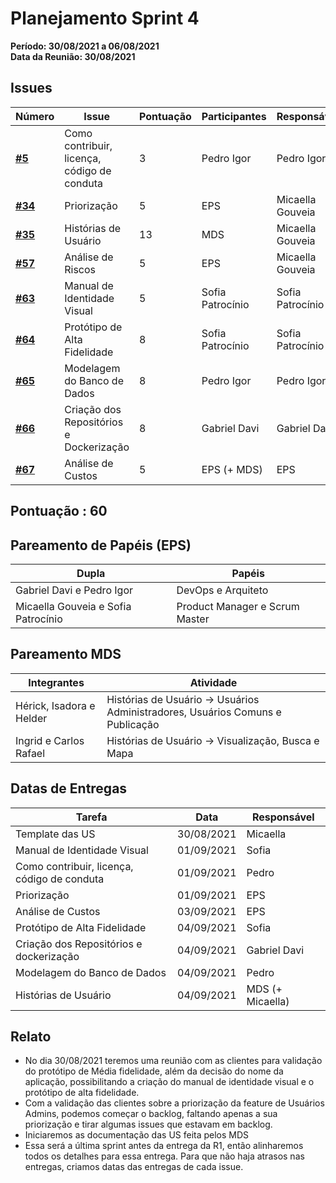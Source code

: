 # Planejamento Sprint 4

**Período: 30/08/2021 a 06/08/2021**<br>
**Data da Reunião: 30/08/2021**

## Issues

| Número | Issue | Pontuação | Participantes | Responsável |
|--------|-------|-----------|---------------|-------------|
| [**#5**](https://github.com/fga-eps-mds/2021.1-Linguas-Indigenas-Docs/issues/5) | Como contribuir, licença, código de conduta | 3 | Pedro Igor | Pedro Igor |
| [**#34**](https://github.com/fga-eps-mds/2021.1-Linguas-Indigenas-Docs/issues/35) | Priorização | 5 | EPS | Micaella Gouveia |
| [**#35**](https://github.com/fga-eps-mds/2021.1-Linguas-Indigenas-Docs/issues/35) |Histórias de Usuário | 13 | MDS | Micaella Gouveia |
| [**#57**](https://github.com/fga-eps-mds/2021.1-Linguas-Indigenas-Docs/issues/57) | Análise de Riscos | 5 | EPS | Micaella Gouveia |
| [**#63**](https://github.com/fga-eps-mds/2021.1-Linguas-Indigenas-Docs/issues/63) | Manual de Identidade Visual | 5 | Sofia Patrocínio | Sofia Patrocínio |
| [**#64**](https://github.com/fga-eps-mds/2021.1-Linguas-Indigenas-Docs/issues/64) | Protótipo de Alta Fidelidade | 8 | Sofia Patrocínio | Sofia Patrocínio |
| [**#65**](https://github.com/fga-eps-mds/2021.1-Linguas-Indigenas-Docs/issues/65) | Modelagem do Banco de Dados | 8 | Pedro Igor | Pedro Igor |
| [**#66**](https://github.com/fga-eps-mds/2021.1-Linguas-Indigenas-Docs/issues/66) | Criação dos Repositórios e Dockerização | 8 | Gabriel Davi | Gabriel Davi |
| [**#67**](https://github.com/fga-eps-mds/2021.1-Indigenas-Docs/issues/67) | Análise de Custos | 5 | EPS (+ MDS) | EPS |


## Pontuação : 60

## Pareamento de Papéis (EPS)
| Dupla | Papéis |
|-------|--------|
| Gabriel Davi e Pedro Igor | DevOps e Arquiteto |
| Micaella Gouveia e Sofia Patrocínio | Product Manager e Scrum Master |

## Pareamento MDS
| Integrantes | Atividade |
|-------------|-----------|
| Hérick, Isadora e Helder | Histórias de Usuário -> Usuários Administradores, Usuários Comuns e Publicação |
| Ingrid e Carlos Rafael | Histórias de Usuário -> Visualização, Busca e Mapa |

## Datas de Entregas
| Tarefa | Data | Responsável |
|--------|------|-------------|
| Template das US | 30/08/2021 | Micaella |
| Manual de Identidade Visual | 01/09/2021 | Sofia |
| Como contribuir, licença, código de conduta | 01/09/2021 | Pedro |
| Priorização | 01/09/2021 | EPS |
| Análise de Custos | 03/09/2021 | EPS |
| Protótipo de Alta Fidelidade | 04/09/2021 | Sofia |
| Criação dos Repositórios e dockerização | 04/09/2021 | Gabriel Davi |
| Modelagem do Banco de Dados | 04/09/2021 | Pedro |
| Histórias de Usuário | 04/09/2021 | MDS (+ Micaella) |


## Relato
* No dia 30/08/2021 teremos uma reunião com as clientes para validação do protótipo de Média fidelidade, além da decisão do nome da aplicação, possibilitando a criação do manual de identidade visual e o protótipo de alta fidelidade.
* Com a validação das clientes sobre a priorização da feature de Usuários Admins, podemos começar o backlog, faltando apenas a sua priorização e tirar algumas issues que estavam em backlog.
* Iniciaremos as documentação das US feita pelos MDS
* Essa será a última sprint antes da entrega da R1, então alinharemos todos os detalhes para essa entrega. Para que não haja atrasos nas entregas, criamos datas das entregas de cada issue.
